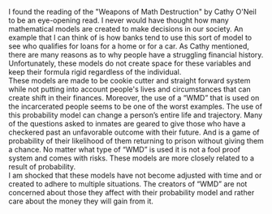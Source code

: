   I found the reading of the "Weapons of Math Destruction" by Cathy O'Neil to be an eye-opening read. I never would have thought how many mathematical models are created to make decisions in our society. 
An example that I can think of is how banks tend to use this sort of model to see who qualifies for loans for a home or for a car. 
As Cathy mentioned, there are many reasons as to why people have a struggling financial history.
Unfortunately, these models do not create space for these variables and keep their formula rigid regardless of the individual.  
These models are made to be cookie cutter and straight forward system while not putting into account people's lives and circumstances that can create shift in their finances.
	Moreover, the use of a “WMD” that is used on the incarcerated people seems to be one of the worst examples. The use of this probability model can change a person’s entire life and trajectory. 
Many of the questions asked to inmates are geared to give those who have a checkered past an unfavorable outcome with their future. 
And is a game of probability of their likelihood of them returning to prison without giving them a chance. 
  No matter what type of “WMD” is used it is not a fool proof system and comes with risks. These models are more closely related to a result of probability.  
I am shocked that these models have not become adjusted with time and or created to adhere to multiple situations. 
The creators of “WMD” are not concerned about those they affect with their probability model and rather care about the money they will gain from it. 
